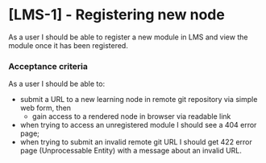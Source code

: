 # [LMS-1] - Registering new node
As a user I should be able to register a new module in LMS and view the module once it has been registered.

### Acceptance criteria
As a user I should be able to:
 - submit a URL to a new learning node in remote git repository via simple web form, then
     - gain access to a rendered node in browser via readable link
 - when trying to access an unregistered module I should see a 404 error page;
 - when trying to submit an invalid remote git URL I should get 422 error page (Unprocessable Entity) with a message about an invalid URL.